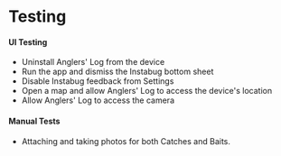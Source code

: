 Testing
=======

#### UI Testing
* Uninstall Anglers' Log from the device
* Run the app and dismiss the Instabug bottom sheet
* Disable Instabug feedback from Settings
* Open a map and allow Anglers' Log to access the device's location
* Allow Anglers' Log to access the camera

#### Manual Tests
* Attaching and taking photos for both Catches and Baits.